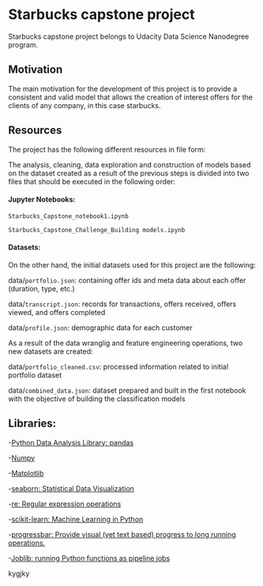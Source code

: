 # Starbucks capstone project

Starbucks capstone project belongs to Udacity Data Science Nanodegree program.

## Motivation

The main motivation for the development of this project is to provide a consistent and valid model that allows the creation of interest offers for the clients of any company, in this case starbucks.

## Resources


The project has the following different resources in file form:

The analysis, cleaning, data exploration and construction of models based on the dataset created as a result of the previous steps is divided into two files that should be executed in the following order:

#### Jupyter Notebooks:

`Starbucks_Capstone_notebook1.ipynb`

`Starbucks_Capstone_Challenge_Building models.ipynb`

#### Datasets:

On the other hand, the initial datasets used for this project are the following:

data/`portfolio.json`: containing offer ids and meta data about each offer (duration, type, etc.)

data/`transcript.json`: records for transactions, offers received, offers viewed, and offers completed

data/`profile.json`: demographic data for each customer


As a result of the data wranglig and feature engineering operations, two new datasets are created:

data/`portfolio_cleaned.csv`: processed information related to initial portfolio dataset

data/`combined_data.json`: dataset prepared and built in the first notebook with the objective of building the classification models

## Libraries:

-[Python Data Analysis Library: pandas](https://pandas.pydata.org/)

-[Numpy](http://www.numpy.org/)

-[Matplotlib](https://matplotlib.org/)

-[seaborn: Statistical Data Visualization](https://seaborn.pydata.org/)

-[re: Regular expression operations](https://docs.python.org/3/library/re.html)

-[scikit-learn: Machine Learning in Python](https://scikit-learn.org/stable/)

-[progressbar: Provide visual (yet text based) progress to long running operations.](https://pypi.org/project/progressbar2/)

-[Joblib: running Python functions as pipeline jobs](https://joblib.readthedocs.io/en/latest/)


kygjky
